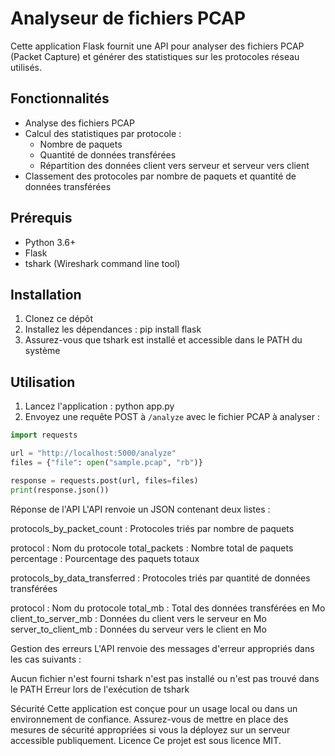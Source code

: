 # Analyseur de fichiers PCAP

Cette application Flask fournit une API pour analyser des fichiers PCAP (Packet Capture) et générer des statistiques sur les protocoles réseau utilisés.

## Fonctionnalités

- Analyse des fichiers PCAP
- Calcul des statistiques par protocole :
  - Nombre de paquets
  - Quantité de données transférées
  - Répartition des données client vers serveur et serveur vers client
- Classement des protocoles par nombre de paquets et quantité de données transférées

## Prérequis

- Python 3.6+
- Flask
- tshark (Wireshark command line tool)

## Installation

1. Clonez ce dépôt
2. Installez les dépendances :
pip install flask
3. Assurez-vous que tshark est installé et accessible dans le PATH du système

## Utilisation

1. Lancez l'application :
python app.py
2. Envoyez une requête POST à `/analyze` avec le fichier PCAP à analyser :

```python
import requests

url = "http://localhost:5000/analyze"
files = {"file": open("sample.pcap", "rb")}

response = requests.post(url, files=files)
print(response.json())
```
Réponse de l'API
L'API renvoie un JSON contenant deux listes :

protocols_by_packet_count : Protocoles triés par nombre de paquets

protocol : Nom du protocole
total_packets : Nombre total de paquets
percentage : Pourcentage des paquets totaux


protocols_by_data_transferred : Protocoles triés par quantité de données transférées

protocol : Nom du protocole
total_mb : Total des données transférées en Mo
client_to_server_mb : Données du client vers le serveur en Mo
server_to_client_mb : Données du serveur vers le client en Mo



Gestion des erreurs
L'API renvoie des messages d'erreur appropriés dans les cas suivants :

Aucun fichier n'est fourni
tshark n'est pas installé ou n'est pas trouvé dans le PATH
Erreur lors de l'exécution de tshark

Sécurité
Cette application est conçue pour un usage local ou dans un environnement de confiance. Assurez-vous de mettre en place des mesures de sécurité appropriées si vous la déployez sur un serveur accessible publiquement.
Licence
Ce projet est sous licence MIT.

